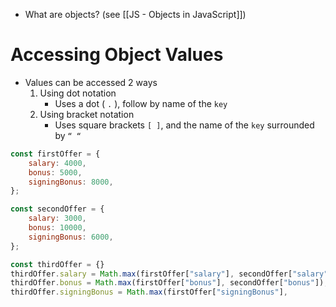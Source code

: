 * What are objects? (see [[JS - Objects in JavaScript]])
# Accessing Object Values
* Values can be accessed 2 ways
	1) Using dot notation
		* Uses a dot ( `.` ), follow by name of the `key`
	2) Using bracket notation
		* Uses square brackets `[ ]`, and the name of the `key` surrounded by `“ “`

```js
const firstOffer = {
	salary: 4000,
	bonus: 5000,
	signingBonus: 8000,
};

const secondOffer = {
	salary: 3000,
	bonus: 10000,
	signingBonus: 6000,
};

const thirdOffer = {}
thirdOffer.salary = Math.max(firstOffer["salary"], secondOffer["salary"]);
thirdOffer.bonus = Math.max(firstOffer["bonus"], secondOffer["bonus"]);
thirdOffer.signingBonus = Math.max(firstOffer["signingBonus"], 
```